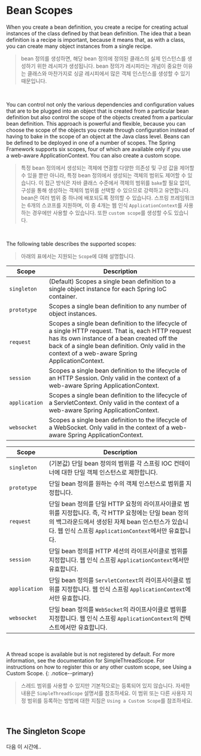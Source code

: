 # Bean Scopes

When you create a bean definition, you create a recipe for creating actual instances of the class defined by that bean
definition. The idea that a bean definition is a recipe is important, because it means that, as with a class, you can
create many object instances from a single recipe.

> bean 정의를 생성하면, 해당 bean 정의에 정의된 클래스의 실제 인스턴스를 생성하기 위한 레시피가 생성됩니다. bean 정의가 레시피라는 개념이 중요한 이유는 클래스와 마찬가지로 싱글 레시피에서 많은 객체
> 인스턴스를 생성할 수 있기 때문입니다.

<br>

You can control not only the various dependencies and configuration values that are to be plugged into an object that is
created from a particular bean definition but also control the scope of the objects created from a particular bean
definition. This approach is powerful and flexible, because you can choose the scope of the objects you create through
configuration instead of having to bake in the scope of an object at the Java class level. Beans can be defined to be
deployed in one of a number of scopes. The Spring Framework supports six scopes, four of which are available only if you
use a web-aware ApplicationContext. You can also create a custom scope.

> 특정 bean 정의에서 생성되는 객체에 연결할 다양한 의존성 및 구성 값을 제어할 수 있을 뿐만 아니라, 특정 bean 정의에서 생성되는 객체의 범위도 제어할 수 있습니다. 이 접근 방식은 자바 클래스 수준에서
> 객체의 범위를 `bake`할 필요 없이, 구성을 통해 생성하는 객체의 범위를 선택할 수 있으므로 강력하고 유연합니다. bean은 여러 범위 중 하나에 배포되도록 정의할 수 있습니다. 스프링 프레임워크는 6개의
> 스코프를 지원하며, 이 중 4개는 웹 인식 `ApplicationContext`를 사용하는 경우에만 사용할 수 있습니다. 또한 `custom scope`를 생성할 수도 있습니다.

<br>

The following table describes the supported scopes:

> 아래의 표에서는 지원되는 `Scope`에 대해 설명합니다.

| Scope         | Description                                                                                                                                                                                                                                                |
|---------------|------------------------------------------------------------------------------------------------------------------------------------------------------------------------------------------------------------------------------------------------------------|
| `singleton`   | (Default) Scopes a single bean definition to a single object instance for each Spring IoC container.                                                                                                                                                       |
| `prototype`   | Scopes a single bean definition to any number of object instances.                                                                                                                                                                                         |
| `request`     | Scopes a single bean definition to the lifecycle of a single HTTP request. That is, each HTTP request has its own instance of a bean created off the back of a single bean definition. Only valid in the context of a web-aware Spring ApplicationContext. |
| `session`     | Scopes a single bean definition to the lifecycle of an HTTP Session. Only valid in the context of a web-aware Spring ApplicationContext.                                                                                                                   |
| `application` | Scopes a single bean definition to the lifecycle of a ServletContext. Only valid in the context of a web-aware Spring ApplicationContext.                                                                                                                  |
| `websocket`   | Scopes a single bean definition to the lifecycle of a WebSocket. Only valid in the context of a web-aware Spring ApplicationContext.                                                                                                                       |

| Scope         | Description                                                                                                                                   |
|---------------|-----------------------------------------------------------------------------------------------------------------------------------------------|
| `singleton`   | (기본값) 단일 bean 정의의 범위를 각 스프링 IOC 컨테이너에 대한 단일 객체 인스턴스로 제한합니다.                                                                                   |
| `prototype`   | 단일 bean 정의를 원하는 수의 객체 인스턴스로 범위를 지정합니다.                                                                                                        |
| `request`     | 단일 bean 정의를 단일 HTTP 요청의 라이프사이클로 범위를 지정합니다. 즉, 각 HTTP 요청에는 단일 bean 정의의 백그라운드에서 생성된 자체 bean 인스턴스가 있습니다. 웹 인식 스프링 `ApplicationContext`에서만 유효합니다. |
| `session`     | 단일 bean 정의를 HTTP 세션의 라이프사이클로 범위를 지정합니다. 웹 인식 스프링 `ApplicationContext`에서만 유효합니다.                                                               |
| `application` | 단일 bean 정의를 `ServletContext`의 라이프사이클로 범위를 지정합니다. 웹 인식 스프링 `ApplicationContext`에서만 유효합니다.                                                      |
| `websocket`   | 단일 bean 정의를 `WebSocket`의 라이프사이클로 범위를 지정합니다. 웹 인식 스프링 `ApplicationContext`의 컨텍스트에서만 유효합니다.                                                     |

<br>

A thread scope is available but is not registered by default. For more information, see the documentation for
SimpleThreadScope. For instructions on how to register this or any other custom scope, see Using a Custom Scope.
{: .notice--primary}

> 스레드 범위를 사용할 수 있지만 기본적으로는 등록되어 있지 않습니다. 자세한 내용은 `SimpleThreadScope` 설명서를 참조하세요. 이 범위 또는 다른 사용자 지정 범위를 등록하는 방법에 대한
> 지침은 `Using a Custom Scope`를 참조하세요.

<br>

## The Singleton Scope

다음 이 시간에..